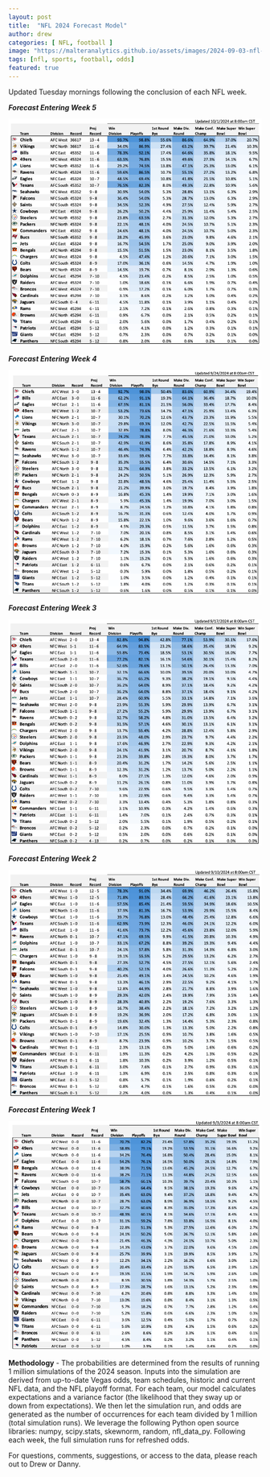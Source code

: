 ```yaml
---
layout: post
title:  "NFL 2024 Forecast Model"
author: drew
categories: [ NFL, football ]
image: "https://malteranalytics.github.io/assets/images/2024-09-03-nfl-odds-2024/image6.png"
tags: [nfl, sports, football, odds]
featured: true
---
```


Updated Tuesday mornings following the conclusion of each NFL week.


***Forecast Entering Week 5***


![plot 2](/assets/images/2024-09-03-nfl-odds-2024/image6.png) 




***Forecast Entering Week 4***


![plot 2](/assets/images/2024-09-03-nfl-odds-2024/image5.png) 



***Forecast Entering Week 3***


![plot 2](/assets/images/2024-09-03-nfl-odds-2024/image4.png) 



***Forecast Entering Week 2***


![plot 2](/assets/images/2024-09-03-nfl-odds-2024/image3.png) 




***Forecast Entering Week 1***


![plot 2](/assets/images/2024-09-03-nfl-odds-2024/image2.png) 





**Methodology** - The probabilities are determined from the results of running 1 million simulations of the 2024 season.  Inputs into the simulation are derived from up-to-date Vegas odds, team schedules, historic and current NFL data, and the NFL playoff format. For each team, our model calculates expectations and a variance factor (the likelihood that they sway up or down from expectations).  We then let the simulation run, and odds are generated as the number of occurrences for each team divided by 1 million (total simulation runs).  We leverage the following Python open source libraries: numpy, scipy.stats, skewnorm, random, nfl_data_py.  Following each week, the full simulation runs for refreshed odds.  

For questions, comments, suggestions, or access to the data, please reach out to Drew or Danny.
